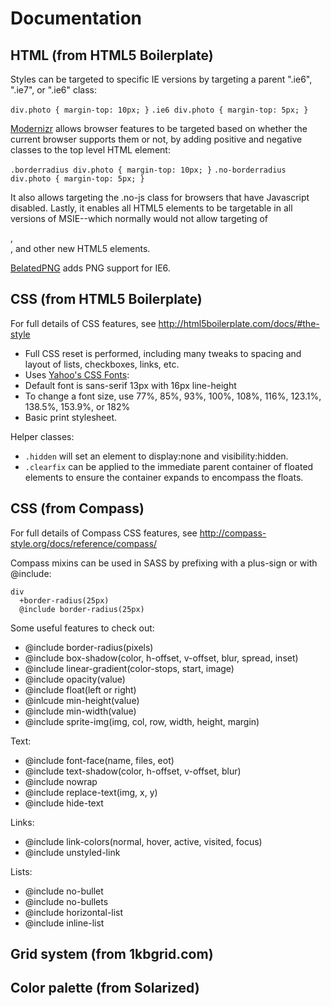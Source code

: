 # Documentation

## HTML (from HTML5 Boilerplate)

Styles can be targeted to specific IE versions by targeting a parent ".ie6", ".ie7", or ".ie6" class:

`div.photo { margin-top: 10px; }`
`.ie6 div.photo { margin-top: 5px; }`

[Modernizr](http://www.modernizr.com/docs/) allows browser features to be targeted based on whether
the current browser supports them or not, by adding positive and negative classes to the top level
HTML element:

`.borderradius div.photo { margin-top: 10px; }`
`.no-borderradius div.photo { margin-top: 5px; }`

It also allows targeting the .no-js class for browsers that have Javascript disabled. Lastly, it
enables all HTML5 elements to be targetable in all versions of MSIE--which normally would not allow
targeting of <section>, <nav>, and other new HTML5 elements.

[BelatedPNG](http://www.dillerdesign.com/experiment/DD_belatedPNG/) adds PNG support for IE6.

## CSS (from HTML5 Boilerplate)

For full details of CSS features, see <http://html5boilerplate.com/docs/#the-style>

* Full CSS reset is performed, including many tweaks to spacing and layout of lists, checkboxes, links, etc.
* Uses [Yahoo's CSS Fonts](http://developer.yahoo.com/yui/3/cssfonts/):
 * Default font is sans-serif 13px with 16px line-height
 * To change a font size, use 77%, 85%, 93%, 100%, 108%, 116%, 123.1%, 138.5%, 153.9%, or 182%
* Basic print stylesheet.

Helper classes:

* `.hidden` will set an element to display:none and visibility:hidden.
* `.clearfix` can be applied to the immediate parent container of floated elements to ensure the container expands to encompass the floats.

## CSS (from Compass)

For full details of Compass CSS features, see <http://compass-style.org/docs/reference/compass/>

Compass mixins can be used in SASS by prefixing with a plus-sign or with @include:

    div
      +border-radius(25px)
      @include border-radius(25px)

Some useful features to check out:
* @include border-radius(pixels)
* @include box-shadow(color, h-offset, v-offset, blur, spread, inset)
* @include linear-gradient(color-stops, start, image)
* @include opacity(value)
* @include float(left or right)
* @inlcude min-height(value)
* @include min-width(value)
* @include sprite-img(img, col, row, width, height, margin)

Text:
* @include font-face(name, files, eot)
* @include text-shadow(color, h-offset, v-offset, blur)
* @include nowrap
* @include replace-text(img, x, y)
* @include hide-text

Links:
* @include link-colors(normal, hover, active, visited, focus)
* @include unstyled-link

Lists:
* @include no-bullet
* @include no-bullets
* @include horizontal-list
* @include inline-list

## Grid system (from 1kbgrid.com)

## Color palette (from Solarized)
